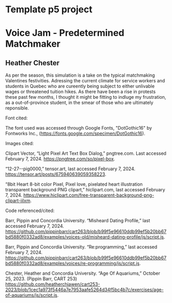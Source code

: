 # Template p5 project

# Voice Jam - Predetermined Matchmaker 
## Heather Chester 

As per the season, this simulation is a take on the typical matchmaking Valentines festivities. Adressing the current climate for service workers and students in Quebec who are cureently being subject to either unlivable wages or threatened tuition hikes. As there have been a rise in protests these past few months, I thought it might be fitting to indluge my frustration, as a out-of-province student, in the smear of those who are ultimately reponsible. 

Font cited: 

The font used was accessed through Google Fonts, "DotGothic16" by Fontworks Inc., (https://fonts.google.com/specimen/DotGothic16). 

Images cited: 

Clipart Vector, “Light Pixel Art Text Box Dialog,” pngtree.com. Last accessed February 7, 2024. https://pngtree.com/so/pixel-box.

“12-27--pig0000,” tensor.art, last accessed February 7, 2024. https://tensor.art/posts/675940639059358223.

“8bit Heart 8-bit color Pixel, Pixel love, pixelated heart illustration transparent background PNG clipart,” hiclipart.com, last accessed February 7, 2024. https://www.hiclipart.com/free-transparent-background-png-clipart-iilxm. 

Code referenced/cited: 

Barr, Pippin and Concordia University. “Misheard Dating Profile,” last accessed February 7, 2024. 
https://github.com/pippinbarr/cart263/blob/b99f5e96610ddb99ef5b20bb67bd5880f0332ad8/examples/voices-old/misheard-dating-profile/js/script.js.  

Barr, Pippin and Concordia University.  “Re:programming,” last accessed February 7, 2024.  https://github.com/pippinbarr/cart263/blob/b99f5e96610ddb99ef5b20bb67bd5880f0332ad8/examples/voices/re-programming/js/script.js. 

Chester, Heather and Concordia University. “Age Of Aquariums,” October 25, 2023. (Pippin Barr, CART 253) https://github.com/heatherchiawen/cart253-2023/blob/1cec1a973f5446a7e7953aafe5264d34f5bc4b7c/exercises/age-of-aquariums/js/script.js. 